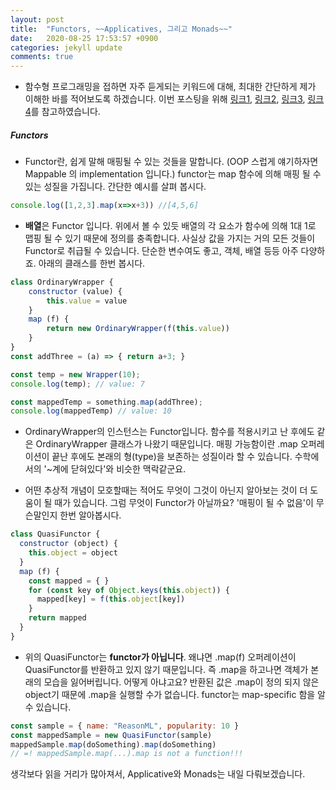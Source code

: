 ```yaml
---
layout: post
title:  "Functors, ~~Applicatives, 그리고 Monads~~"
date:   2020-08-25 17:53:57 +0900
categories: jekyll update
comments: true
---
```


- 함수형 프로그래밍을 접하면 자주 듣게되는 키워드에 대해, 최대한 간단하게 제가 이해한 바를 적어보도록 하겠습니다. 이번 포스팅을 위해 [링크1](https://dev.to/kevanstannard/functors-applicatives-and-monads-in-pictures-in-reasonml-3p44), [링크2](https://hackernoon.com/fun-with-functors-and-reasonml-8bb59b243e9c), [링크3](http://adit.io/posts/2013-04-17-functors,_applicatives,_and_monads_in_pictures.html#monads), [링크4](https://medium.com/@dtinth/what-is-a-functor-dcf510b098b6)를 참고하였습니다.

##### Functors
- Functor란, 쉽게 말해 매핑될 수 있는 것들을 말합니다. (OOP 스럽게 얘기하자면 Mappable 의 implementation 입니다.) functor는 map 함수에 의해 매핑 될 수 있는 성질을 가집니다. 간단한 예시를 살펴 봅시다. 

```javascript
console.log([1,2,3].map(x=>x+3)) //[4,5,6]
```
- **배열**은 Functor 입니다. 위에서 볼 수 있듯 배열의 각 요소가 함수에 의해 1대 1로 맵핑 될 수 있기 때문에 정의를 충족합니다. 사실상 값을 가지는 거의 모든 것들이 Functor로 취급될 수 있습니다. 단순한 변수여도 좋고, 객체, 배열 등등 아주 다양하죠. 아래의 클래스를 한번 봅시다. 

```javascript
class OrdinaryWrapper {
    constructor (value) {
        this.value = value
    }
    map (f) {
        return new OrdinaryWrapper(f(this.value))
    }
}
const addThree = (a) => { return a+3; }

const temp = new Wrapper(10);
console.log(temp); // value: 7

const mappedTemp = something.map(addThree);
console.log(mappedTemp) // value: 10
```
- OrdinaryWrapper의 인스턴스는 Functor입니다. 함수를 적용시키고 난 후에도 같은 OrdinaryWrapper 클래스가 나왔기 때문입니다. 매핑 가능함이란 .map 오퍼레이션이 끝난 후에도 본래의 형(type)을 보존하는 성질이라 할 수 있습니다. 수학에서의 '~계에 닫혀있다'와 비슷한 맥락같군요.

- 어떤 추상적 개념이 모호할때는 적어도 무엇이 그것이 아닌지 알아보는 것이 더 도움이 될 때가 있습니다. 그럼 무엇이 Functor가 아닐까요? '매핑이 될 수 없음'이 무슨말인지 한번 알아봅시다. 

```javascript
class QuasiFunctor {
  constructor (object) {
    this.object = object
  }
  map (f) {
    const mapped = { }
    for (const key of Object.keys(this.object)) {
      mapped[key] = f(this.object[key])
    }
    return mapped
  }
}
```
- 위의 QuasiFunctor는 **functor가 아닙니다**. 왜냐면 .map(f) 오퍼레이션이 QuasiFunctor를 반환하고 있지 않기 때문입니다. 즉 .map을 하고나면 객체가 본래의 모습을 잃어버립니다. 어떻게 아냐고요? 반환된 값은 .map이 정의 되지 않은 object기 때문에 .map을 실행할 수가 없습니다. functor는 map-specific 함을 알 수 있습니다.

```javascript
const sample = { name: "ReasonML", popularity: 10 }
const mappedSample = new QuasiFunctor(sample)
mappedSample.map(doSomething).map(doSomething)
// =! mappedSample.map(...).map is not a function!!!
```
생각보다 읽을 거리가 많아져서, Applicative와 Monads는 내일 다뤄보겠습니다.
